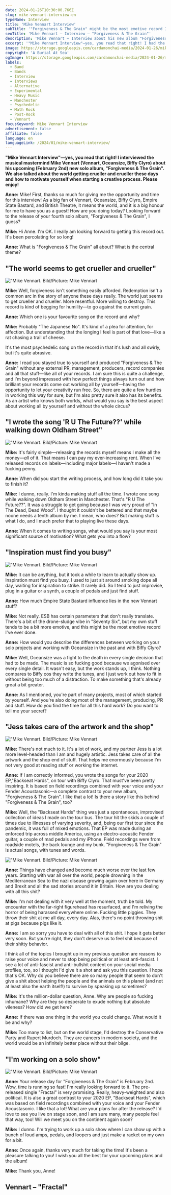 ```yaml
---
date: 2024-01-26T10:30:00.766Z
slug: mike-vennart-interview-en
typeName: Interview
title: 'Mike Vennart Interview'
subTitle: '"Forgiveness & The Grain" might be the most emotive record I‘ve ever made"'
seoTitle: 'Mike Vennart – Interview – "Forgiveness & The Grain"'
description: 'Mike Vennart – Interview about his new album "Forgiveness & The Grain". Read it now and discover why it‘s the musical mastermind‘s most emotive record so far!'
excerpt: '"Mike Vennart Interview"—yes, you read that right! I had the opportunity to talk to musical mastermind Mike Vennart (Vennart, Oceansize, Biffy Clyro) about his upcoming (February 2nd) new album, "Forgiveness & The Grain". We also talked about the current world situation and how to motivate yourself when starting a creative process. Please enjoy!'
image: https://storage.googleapis.com/cardamonchai-media/2024-01-26/mike-vennart-interview-soundsvegan-com-7-jpg-imagine-585858_898989_1024_768/640.webp
copyright: 'A Burial At Sea'
ogImage: https://storage.googleapis.com/cardamonchai-media/2024-01-26/mike-vennart-interview-soundsvegan-com-og-jpg-imagine-282828_656565_1200_628/640.webp
labels:
  - Band
  - Bands
  - Interview
  - Interviews
  - Alternative
  - Experimental
  - Heavy Music
  - Manchester
  - Psychedelic
  - Math Rock
  - Post-Rock
  - Vennart
focusKeyword: Mike Vennart Interview
advertisement: false
affiliate: false
language: en
languageLink: /2024/01/mike-vennart-interview/
---
```


**"Mike Vennart Interview"—yes, you read that right! I interviewed the musical mastermind Mike Vennart (Vennart, Oceansize, Biffy Clyro) about his upcoming (February 2nd) new solo album, "Forgiveness & The Grain". We also talked about the world getting crueller and crueller these days and how to motivate yourself when starting a creative process. Please enjoy!**

**Anne:** Mike! First, thanks so much for giving me the opportunity and time for this interview! As a big fan of Vennart, Oceansize, Biffy Clyro, Empire State Bastard, and British Theatre, it means the world, and it is a big honour for me to have you as a guest! How are you doing today? Looking forward to the release of your fourth solo album, "Forgiveness & The Grain", I guess?

**Mike:** Hi Anne. I'm OK. I really am looking forward to getting this record out. It's been percolating for so long!

**Anne:** What is "Forgiveness & The Grain" all about? What is the central theme?

## "The world seems to get crueller and crueller"

!["Mike Vennart. Bild/Picture: Mike Vennart](https://storage.googleapis.com/cardamonchai-media/2024-01-26/mike-vennart-interview-soundsvegan-com-6-jpg-imagine-282828_767676_1024_768/640.webp '"Feeding Tomorrow" Screening. Bild/Picture: Feeding Tomorrow Instagram')

**Mike:** Well, forgiveness isn't something easily afforded. Redemption isn't a common arc in the story of anyone these days really. The world just seems to get crueller and crueller. More resentful. More willing to destroy. This record is kind of begging for humility—to go against the current grain.

**Anne:** Which one is your favourite song on the record and why?

**Mike:** Probably "The Japanese No". It's kind of a plea for attention, for affection. But understanding that the longing I feel is part of that love—like a rat chasing a trail of cheese.

It's the most psychedelic song on the record in that it's lush and all swirly, but it's quite abrasive.

**Anne:** I read you stayed true to yourself and produced "Forgiveness & The Grain" without any external PR, management, producers, record companies and all that stuff—like all of your records. I am sure this is quite a challenge, and I'm beyond impressed with how perfect things always turn out and how brilliant your records come out working all by yourself—having the opportunity to let your creativity run free. So, there are quite a few hurdles in working this way for sure, but I'm also pretty sure it also has its benefits. As an artist who knows both worlds, what would you say is the best aspect about working all by yourself and without the whole circus?

## "I wrote the song 'R U The Future??' while walking down Oldham Street"

!["Mike Vennart. Bild/Picture: Mike Vennart](https://storage.googleapis.com/cardamonchai-media/2024-01-26/mike-vennart-interview-soundsvegan-com-5-jpg-imagine-282828_717171_1024_768/640.webp '"Feeding Tomorrow" Screening. Bild/Picture: Feeding Tomorrow Instagram')

**Mike:** It's fairly simple—releasing the records myself means I make all the money—_all_ of it. That means I can pay my ever-increasing rent. When I've released records on labels—including major labels—I haven't made a fucking penny.

**Anne:** When did you start the writing process, and how long did it take you to finish it?

**Mike:** I dunno, really. I'm kinda making stuff all the time. I wrote one song while walking down Oldham Street in Manchester. That's "R U The Future??". It was a struggle to get going because I was very proud of "In The Dead, Dead Wood". I thought it couldn't be bettered and that maybe noone needs a tenth album by me. I mean, who does? But making stuff is what I do, and I much prefer that to playing live these days.

**Anne:** When it comes to writing songs, what would you say is your most significant source of motivation? What gets you into a flow?

## "Inspiration must find you busy"

!["Mike Vennart. Bild/Picture: Mike Vennart](https://storage.googleapis.com/cardamonchai-media/2024-01-26/mike-vennart-interview-soundsvegan-com-3-jpg-imagine-383838_767676_1024_768/640.webp '"Feeding Tomorrow" Screening. Bild/Picture: Feeding Tomorrow Instagram')

**Mike:** It can be anything, but it took a while to learn to actually show up. Inspiration must find you busy. I used to just sit around smoking dope all day, waiting for inspiration to strike. It rarely did. So I tend to just improvise, plug in a guitar or a synth, a couple of pedals and just find stuff.

**Anne:** How much Empire State Bastard influence lies in the new Vennart stuff?

**Mike:** Not really. ESB has certain parameters that don't really translate. There's a bit of the drone-sludge vibe in "Seventy Six", but my own stuff tends to be a bit more emotive, and this might be the most emotive record I've ever done.

**Anne:** How would you describe the differences between working on your solo projects and working with Oceansize in the past and with Biffy Clyro?

**Mike:** Well, Oceansize was a fight to the death in every single decision that had to be made. The music is so fucking good because we agonised over every single detail. It wasn't easy, but the work stands up, I think. Nothing compares to Biffy cos they write the tunes, and I just work out how to fit in without being too much of a distraction. To make something that's already great a bit greater.

**Anne:** As I mentioned, you're part of many projects, most of which started by yourself. And you're also doing most of the management, producing, PR and stuff. How do you find the time for all this hard work? Do you want to tell me your secret?

## "Jess takes care of the artwork and the shop"

!["Mike Vennart. Bild/Picture: Mike Vennart](https://storage.googleapis.com/cardamonchai-media/2024-01-26/mike-vennart-interview-soundsvegan-com-2-jpg-imagine-282828_676767_1024_768/640.webp '"Feeding Tomorrow" Screening. Bild/Picture: Feeding Tomorrow Instagram')

**Mike:** There's not much to it. It's a lot of work, and my partner Jess is a lot more level-headed than I am and hugely artistic. Jess takes care of all the artwork and the shop end of stuff. That helps me enormously because I'm not very good at reading stuff or working the internet.

**Anne:** If I am correctly informed, you wrote the songs for your 2020 EP,"Backseat Hards", on tour with Biffy Clyro. That must've been pretty inspiring. It is based on field recordings combined with your voice and your Fender Acoustasonic—a complete contrast to your new album, "Forgiveness & The Grain". I like that a lot! Is there a story like this behind "Forgiveness & The Grain", too?

**Mike:** Well, the "Backseat Hards" thing was just a spontaneous, improvised collection of ideas I made on the tour bus. The tour hit the skids a couple of times due to illnesses of varying severity, and, being our first tour since the pandemic, it was full of mixed emotions. That EP was made during an enforced trip across middle America, using an electro-acoustic Fender guitar, a couple of mad pedals and my iPhone. Field recordings were from roadside motels, the back lounge and my bunk. "Forgiveness & The Grain" is actual songs, with tunes and words.

!["Mike Vennart. Bild/Picture: Mike Vennart](https://storage.googleapis.com/cardamonchai-media/2024-01-26/mike-vennart-interview-soundsvegan-com-4-jpg-imagine-f8f8f8_8d8d8d_1024_768/640.webp '"Feeding Tomorrow" Screening. Bild/Picture: Feeding Tomorrow Instagram')

**Anne:** Things have changed and become much worse over the last few years. Starting with war all over the world, people drowning in the Mediterranean Sea to the nazi disease growing again over here in Germany and Brexit and all the sad stories around it in Britain. How are you dealing with all this shit?

**Mike:** I'm not dealing with it very well at the moment, truth be told. My encounter with the far-right figurehead has resurfaced, and I'm reliving the horror of being harassed everywhere online. Fucking little piggies. They throw their shit at me all day, every day. Alas, there's no point throwing shit at pigs because pigs like it.

**Anne:** I am so sorry you have to deal with all of this shit. I hope it gets better very soon. But you're right, they don't deserve us to feel shit because of their shitty behavior.

I think all of the topics I brought up in my previous question are reasons to raise your voice and never to stop being political or at least anti-fascist. I see a lot of anti-fascist and anti-bullshit content on your social media profiles, too, so I thought I'd give it a shot and ask you this question. I hope that's OK. Why do you believe there are so many people that seem to don't give a shit about helping the people and the animals on this planet (and not at least also the earth itself!) to survive by speaking up sometimes?

**Mike:** It's the million-dollar question, Anne. Why are people so fucking inhumane? Why are they so desperate to exude nothing but absolute vileness? How did we get here?

**Anne:** If there was one thing in the world you could change. What would it be and why?

**Mike:** Too many to list, but on the world stage, I'd destroy the Conservative Party and Rupert Murdoch. They are cancers in modern society, and the world would be an infinitely better place without their bilge.

## "I'm working on a solo show"

!["Mike Vennart. Bild/Picture: Mike Vennart](https://storage.googleapis.com/cardamonchai-media/2024-01-26/mike-vennart-interview-soundsvegan-com-1-jpg-imagine-282828_767676_1024_768/640.webp '"Feeding Tomorrow" Screening. Bild/Picture: Feeding Tomorrow Instagram')

**Anne:** Your release day for "Forgiveness & The Grain" is February 2nd. Wow, time is running so fast! I'm really looking forward to it. The pre-released single "Fractal" is very promising. Really, heavy-weighted and also political. It is also a great contrast to your 2020 EP, "Backseat Hards", which was based on field recordings combined with your voice and your Fender Acoustasonic. I like that a lot! What are your plans for after the release? I'd love to see you live on stage soon, and I am sure many, many people feel that way, too! Will we meet you on the continent again soon?

**Mike:** I dunno. I'm trying to work up a solo show where I can show up with a bunch of loud amps, pedals, and loopers and just make a racket on my own for a bit.

**Anne:** Once again, thanks very much for taking the time! It's been a pleasure talking to you! I wish you all the best for your upcoming plans and the album!

**Mike:** Thank you, Anne!

## Vennart – "Fractal"

<YouTube id="2UsHraqzZ54" />
